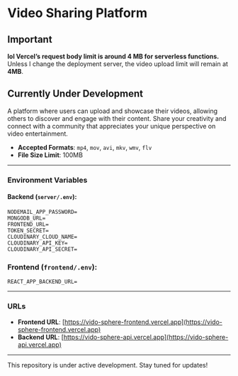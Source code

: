 
# Video Sharing Platform

## Important

**lol Vercel’s request body limit is around 4 MB for serverless functions.**  
Unless I change the deployment server, the video upload limit will remain at **4MB**.

## Currently Under Development

A platform where users can upload and showcase their videos, allowing others to discover and engage with their content. Share your creativity and connect with a community that appreciates your unique perspective on video entertainment.

- **Accepted Formats**: `mp4`, `mov`, `avi`, `mkv`, `wmv`, `flv`
- **File Size Limit**: 100MB

---

### Environment Variables

#### Backend (`server/.env`):
```plaintext
NODEMAIL_APP_PASSWORD=
MONGODB_URL=
FRONTEND_URL=
TOKEN_SECRET=
CLOUDINARY_CLOUD_NAME=
CLOUDINARY_API_KEY=
CLOUDINARY_API_SECRET=
```

### Frontend (`frontend/.env`):
```plaintext
REACT_APP_BACKEND_URL=
```

---

### URLs

- **Frontend URL**: [https://vido-sphere-frontend.vercel.app](https://vido-sphere-frontend.vercel.app)
- **Backend URL**: [https://vido-sphere-api.vercel.app](https://vido-sphere-api.vercel.app)

---

This repository is under active development. Stay tuned for updates!